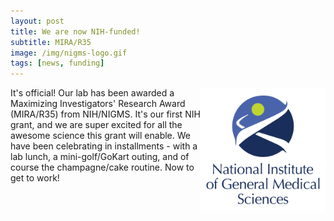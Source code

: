 ```yaml
---
layout: post  
title: We are now NIH-funded! 
subtitle: MIRA/R35 
image: /img/nigms-logo.gif  
tags: [news, funding]  
---
```


<img align="right" src="/img/nigms-logo.gif" style="width:200px !important;height:200px !important;" />
It's official! Our lab has been awarded a Maximizing Investigators' Research Award (MIRA/R35) from NIH/NIGMS. It's our first NIH grant, and we are super excited for all the awesome science this grant will enable. We have been celebrating in installments - with a lab lunch, a mini-golf/GoKart outing, and of course the champagne/cake routine. Now to get to work! 

<script src="https://cdn.jsdelivr.net/npm/publicalbum@latest/embed-ui.min.js" async></script>
<div class="pa-gallery-player-widget" style="width:100%; height:480px; display:none;"
  data-link="https://photos.app.goo.gl/qzt5gH5RcranjbE78"
  data-title="201907-lab-minigolf-adventure"
  data-description="15 new photos added to shared album">
  <img data-src="https://lh3.googleusercontent.com/WPXJhhYBWpU9I652fN0g2sRhSLwz5yNq_stdo4nW6rKKIrVTXYlTzRIdxJsUuMMBDzsyGKk6PpX8x3xWAKj8WMNUnhGcXe6Zz_ZI1p1m8tfBgqdqdnkXZ3ERsOvg2AeToifhfDdqWA=w1920-h1080" src="" alt="" />
  <img data-src="https://lh3.googleusercontent.com/q_xGM1wBac9xBDlEYazDLZtG1KJsuk0ujkB5LVPmcNwWKf_VLlNPPCR3rUER2XTWyNqwoKPvWsy6KgaDMeEXUrS94vEr54lRcFYsWkC8URTqoKzVvihLd-8ce2CYptd381YXE15fqg=w1920-h1080" src="" alt="" />
  <img data-src="https://lh3.googleusercontent.com/B3LMNl72-or0fGIEvdzoiRwQ6x7UFjQxWjw6dJB-EeTEU7QwxJHfRqCRCDNGOVMRXSRldKdtAsI0JrXJKPTw0md3bduPmkFFSbR2_HHqMKjpHiLmPmq4V4I0qQolnI4E84p0K_-Phw=w1920-h1080" src="" alt="" />
  <img data-src="https://lh3.googleusercontent.com/4KcUvY7O7YgIzymxu_i6p2QZSxRN3hg1izz1PR1ubFXEA517ghrm-2bpRDU-5wEYzhdHZytKyeweZgz43cTRiQmkDP6BBNaGVMgQOufJ7wYBJ2rZ9VyEy4yv0Th9h45svjxfB4SXHQ=w1920-h1080" src="" alt="" />
  <img data-src="https://lh3.googleusercontent.com/tU-sfyZPgRixa1stWpTGfg7wjIsXWWYLE2kIC8auViSDOPGQeJgGRRS7zjrDu_ciAe5FuN6BLm3RXjvJa6CSAJRx7H54qnf-R-05N1PJwHAV1O2xCwqkR9Kr8e-1Z4KCDD1zPFnNIQ=w1920-h1080" src="" alt="" />
  <img data-src="https://lh3.googleusercontent.com/5fBBxG9lx6SxkmYPk5QhwQ61IoIt3Khlhy5_l2FZuda4WTFB3eDFkRsTZSVO3DjAZIOEu_cEsmdhODUmnR5-L4u7_su2h_ONmp3Yoms2lg4SER__RA2-5ugGDgLp28PWJF9tl4qKAw=w1920-h1080" src="" alt="" />
  <img data-src="https://lh3.googleusercontent.com/RPg604a-Dcb12R67tHYlSffjC16YaR5cKDFik4EEvy6SsyZ24F2x5uCvT_xnXJbTbkzdbuSUqccPfw6jXEi1cjqGLWu82NVphgCN9xcKjGeENW7bv8ZKIzuaOg1GO95LO6BeX3pU8A=w1920-h1080" src="" alt="" />
  <img data-src="https://lh3.googleusercontent.com/JoeuDr1cDUAbaabFg46a7NIgKJqYg9YpSEvrryOJJFMhyRyA3oEpfOe05QoEJ8q3iseCVmF1QUOlX3wDBWlUfTNfn2Xp75YzKCrw1IOlz7hpMZQ4CllK_xLVxhWJAcNDSxPzKosypQ=w1920-h1080" src="" alt="" />
  <img data-src="https://lh3.googleusercontent.com/3GqCMLHme_-sfC6FN9sm7AMtc5IAuBvEbpRwEspD4f1BP_jgA1RhlhDHO3P72AB_jI1ezuspEHoZ2laTu2aent7l5x1Aew63ADQIaPKZ49Ed-9pilWfjNyOR-wT9xpNL3jbPLjzbXg=w1920-h1080" src="" alt="" />
  <img data-src="https://lh3.googleusercontent.com/_p05Lo8HVsgNIV6Q3DgEdn9RBld3p9WHfh904ftc-eE5ME1g9Y5jhTvPwhOyrsvrZS8LvXXLculkLUkVBSPtNo7RQ1Dec7ZtykqivjBbfS2KTJZRmI29hFQjxJvfpTpaygQDt3JSQA=w1920-h1080" src="" alt="" />
  <img data-src="https://lh3.googleusercontent.com/Reh7oPZc7N_nT8IdXhcnjQrakSizuGn3PPwrjXJhmiI5Sk6e8Vej-gkKyRpxwcVtVpUzyHw6lVlywFF6_3K0FTv0qp3zeRNZ2rjfNNsesWWIjWINQ8nnn-680oMeq1o8QIKEAl2kPQ=w1920-h1080" src="" alt="" />
  <img data-src="https://lh3.googleusercontent.com/jBUSVsOV7zc3GTJD-sBnGaJ6cUUOFeoaJzU7z5JWhMwTNif_bLyi4wr9AGuPrP87ggX6VbaYvkJxS9dyCkozM7j101LJgngqlL-DjWygKIBDI-s6bymxcQc_lXmHa0yXZtt8xjRS4A=w1920-h1080" src="" alt="" />
  <img data-src="https://lh3.googleusercontent.com/McxrV-s7QYwM8y_nB9AYf1g2s_w4DCAzVsBEI5RTaD4zVMewymJET358r0LiBo11IXy8ksxKb0tgW1WGTRW1j89snUjtOvXk2ABTiDuQaWmTPyhI-hCg7NO9M4kkyi7G5WfcDScg7Q=w1920-h1080" src="" alt="" />
  <img data-src="https://lh3.googleusercontent.com/TV_lyefa1GJDfg8eSLZmU9eS4hbDSMX4E6TqvGMCwcnJz5Pp7_PBvRlbRMF20zvcLZnHdQar2W3YSV1t8pXfsqzfR3e0vkpDleE-0veO1W6wHsI8cDn_UzOtO03cf73a2SNgGs6E6g=w1920-h1080" src="" alt="" />
  <img data-src="https://lh3.googleusercontent.com/h2gGnjE1i7po2_eWT17MBW6bZVdTVAUcrm7ZP4zLQH2TbQkZZay9mioWd1_mxFE8ct_jsTSp1EWCaozDduHDxW5fY1loil0fkPO2AEzo3NrXOrFu-j7ynj5nI9_-d6MiOsnQSsHihw=w1920-h1080" src="" alt="" />
</div>

<br>
<br>
